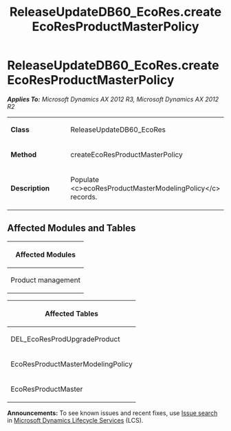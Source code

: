 ﻿---
title: ReleaseUpdateDB60_EcoRes.createEcoResProductMasterPolicy
TOCTitle: ReleaseUpdateDB60_EcoRes.createEcoResProductMasterPolicy
ms:assetid: 610f8f4b-c1e2-1f81-1b60-9e6afe838537
ms:mtpsurl: https://msdn.microsoft.com/en-us/library/JJ719071(v=AX.60)
ms:contentKeyID: 49708611
ms.date: 05/18/2015
mtps_version: v=AX.60
---

# ReleaseUpdateDB60\_EcoRes.createEcoResProductMasterPolicy 


_**Applies To:** Microsoft Dynamics AX 2012 R3, Microsoft Dynamics AX 2012 R2_

<table>
<colgroup>
<col style="width: 50%" />
<col style="width: 50%" />
</colgroup>
<tbody>
<tr class="odd">
<td><p><strong>Class</strong></p></td>
<td><p>ReleaseUpdateDB60_EcoRes</p></td>
</tr>
<tr class="even">
<td><p><strong>Method</strong></p></td>
<td><p>createEcoResProductMasterPolicy</p></td>
</tr>
<tr class="odd">
<td><p><strong>Description</strong></p></td>
<td><p>Populate &lt;c&gt;ecoResProductMasterModelingPolicy&lt;/c&gt; records.</p></td>
</tr>
</tbody>
</table>


## Affected Modules and Tables

<table>
<colgroup>
<col style="width: 100%" />
</colgroup>
<thead>
<tr class="header">
<th><p>Affected Modules</p></th>
</tr>
</thead>
<tbody>
<tr class="odd">
<td><p>Product management</p></td>
</tr>
</tbody>
</table>


<table>
<colgroup>
<col style="width: 100%" />
</colgroup>
<thead>
<tr class="header">
<th><p>Affected Tables</p></th>
</tr>
</thead>
<tbody>
<tr class="odd">
<td><p>DEL_EcoResProdUpgradeProduct</p></td>
</tr>
<tr class="even">
<td><p>EcoResProductMasterModelingPolicy</p></td>
</tr>
<tr class="odd">
<td><p>EcoResProductMaster</p></td>
</tr>
</tbody>
</table>

  
**Announcements:** To see known issues and recent fixes, use [Issue search](http://go.microsoft.com/fwlink/?linkid=389258) in [Microsoft Dynamics Lifecycle Services](http://go.microsoft.com/fwlink/?linkid=306505) (LCS).

